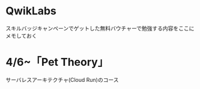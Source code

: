 # QwikLabs

スキルバッジキャンペーンでゲットした無料バウチャーで勉強する内容をここにメモしておく

# 4/6~「Pet Theory」
サーバレスアーキテクチャ(Cloud Run)のコース